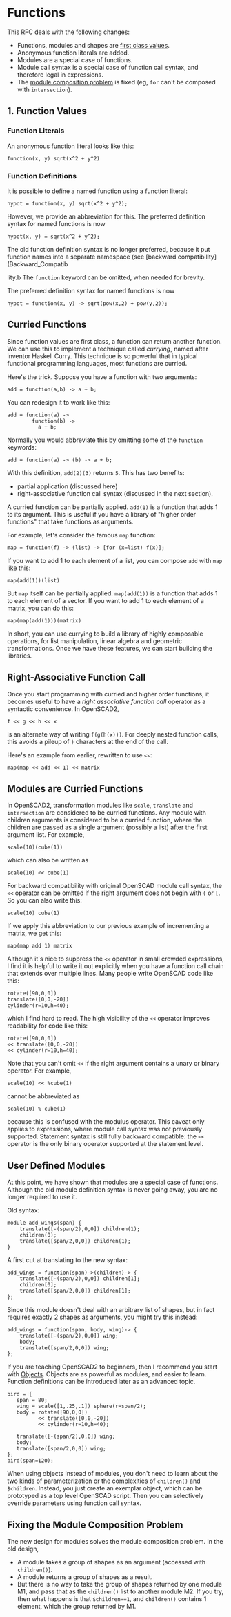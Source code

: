 # Functions

This RFC deals with the following changes:
* Functions, modules and shapes are [first class values](First_Class_Values.md).
* Anonymous function literals are added.
* Modules are a special case of functions.
* Module call syntax is a special case of function call syntax,
  and therefore legal in expressions.
* The [module composition problem](Composable_Building_Blocks.md) is fixed
  (eg, `for` can't be composed with `intersection`).

## 1. Function Values
### Function Literals
An anonymous function literal looks like this:

```
function(x, y) sqrt(x^2 + y^2)
```

### Function Definitions
It is possible to define a named function using a function literal:
```
hypot = function(x, y) sqrt(x^2 + y^2);
```

However, we provide an abbreviation for this.
The preferred definition syntax for named functions is now
```
hypot(x, y) = sqrt(x^2 + y^2);
```

The old function definition syntax is no longer preferred,
because it put function names into a separate namespace
(see [backward compatibility](Backward_Compatib

lity.b 
The `function` keyword can be omitted, when needed for brevity.

The preferred definition syntax for named functions is now

```
hypot = function(x, y) -> sqrt(pow(x,2) + pow(y,2));
```

## Curried Functions
Since function values are first class, a function can return another function.
We can use this to implement a technique called *currying*, named after inventor Haskell Curry.
This technique is so powerful that in typical functional programming languages, most functions are curried.

Here's the trick. Suppose you have a function with two arguments:
```
add = function(a,b) -> a + b;
```
You can redesign it to work like this:
```
add = function(a) ->
        function(b) ->
          a + b;
```
Normally you would abbreviate this by omitting some of the `function` keywords:
```
add = function(a) -> (b) -> a + b;
```
With this definition, `add(2)(3)` returns `5`.
This has two benefits:
* partial application (discussed here)
* right-associative function call syntax (discussed in the next section).

A curried function can be partially applied.
`add(1)` is a function that adds 1 to its argument.
This is useful if you have a library of "higher order functions"
that take functions as arguments.

For example, let's consider the famous `map` function:
```
map = function(f) -> (list) -> [for (x=list) f(x)];
```
If you want to add 1 to each element of a list, you can compose `add` with `map` like this:
```
map(add(1))(list)
```
But `map` itself can be partially applied. `map(add(1))` is a function that adds 1 to each element of a vector.
If you want to add 1 to each element of a matrix, you can do this:
```
map(map(add(1)))(matrix)
```
In short, you can use currying to build a library of highly composable operations,
for list manipulation, linear algebra and geometric transformations.
Once we have these features, we can start building the libraries.

## Right-Associative Function Call

Once you start programming with curried and higher order functions,
it becomes useful to have a *right associative function call* operator
as a syntactic convenience. In OpenSCAD2,
```
f << g << h << x
```
is an alternate way of writing `f(g(h(x)))`.
For deeply nested function calls, this avoids a pileup of `)` characters
at the end of the call.

Here's an example from earlier, rewritten to use `<<`:
```
map(map << add << 1) << matrix
```

## Modules are Curried Functions

In OpenSCAD2, transformation modules like `scale`, `translate` and `intersection`
are considered to be curried functions.
Any module with children arguments is considered to be a curried function, where the children
are passed as a single argument (possibly a list) after the first argument list.
For example,
```
scale(10)(cube(1))
```
which can also be written as
```
scale(10) << cube(1)
```
For backward compatibility with original OpenSCAD module call syntax,
the `<<` operator can be omitted if the right argument does not begin with `(` or `[`.
So you can also write this:
```
scale(10) cube(1)
```
If we apply this abbreviation to our previous example of incrementing a matrix,
we get this:
```
map(map add 1) matrix
```

Although it's nice to suppress the `<<` operator in small crowded expressions,
I find it is helpful to write it out explicitly when you have a function call
chain that extends over multiple lines. Many people write OpenSCAD code like this:
```
rotate([90,0,0])
translate([0,0,-20])
cylinder(r=10,h=40);
```
which I find hard to read. The high visibility of the `<<` operator
improves readability for code like this:
```
rotate([90,0,0])
<< translate([0,0,-20])
<< cylinder(r=10,h=40);
```

Note that you can't omit `<<` if the right argument contains a unary or binary operator.
For example,
```
scale(10) << %cube(1)
```
cannot be abbreviated as
```
scale(10) % cube(1)
```
because this is confused with the modulus operator.
This caveat only applies to expressions, where module call syntax was not previously supported.
Statement syntax is still fully backward compatible: the `<<` operator is the only binary operator
supported at the statement level.

## User Defined Modules
At this point, we have shown that modules are a special case of functions.
Although the old module definition syntax is never going away,
you are no longer required to use it.

Old syntax:
```
module add_wings(span) {
    translate([-(span/2),0,0]) children(1);
    children(0);
    translate([span/2,0,0]) children(1);
}
```
A first cut at translating to the new syntax:
```
add_wings = function(span)->(children)-> {
    translate([-(span/2),0,0]) children[1];
    children[0];
    translate([span/2,0,0]) children[1];
};
```
Since this module doesn't deal with an arbitrary list of shapes,
but in fact requires exactly 2 shapes as arguments,
you might try this instead:
```
add_wings = function(span, body, wing)-> {
    translate([-(span/2),0,0]) wing;
    body;
    translate([span/2,0,0]) wing;
};
```
If you are teaching OpenSCAD2 to beginners, then I recommend
you start with [Objects](Objects.md#programming-with-objects).
Objects are as powerful as modules, and easier to learn.
Function definitions can be introduced later as an advanced topic.
```
bird = {
   span = 80;
   wing = scale([1,.25,.1]) sphere(r=span/2);
   body = rotate([90,0,0])
          << translate([0,0,-20])
          << cylinder(r=10,h=40);

   translate([-(span/2),0,0]) wing;
   body;
   translate([span/2,0,0]) wing;
};
bird(span=120);
```
When using objects instead of modules, you don't need to learn about
the two kinds of parameterization or the complexities of `children()` and `$children`.
Instead, you just create an exemplar object, which can be prototyped as a top level
OpenSCAD script. Then you can selectively override parameters using function call syntax.

## Fixing the Module Composition Problem

The new design for modules solves the module composition problem.
In the old design,
* A module takes a group of shapes as an argument (accessed with `children()`).
* A module returns a group of shapes as a result.
* But there is no way to take the group of shapes returned by one module M1,
  and pass that as the `children()` list to another module M2.
  If you try, then what happens is that `$children==1`,
  and `children()` contains 1 element, which the group returned by M1.
